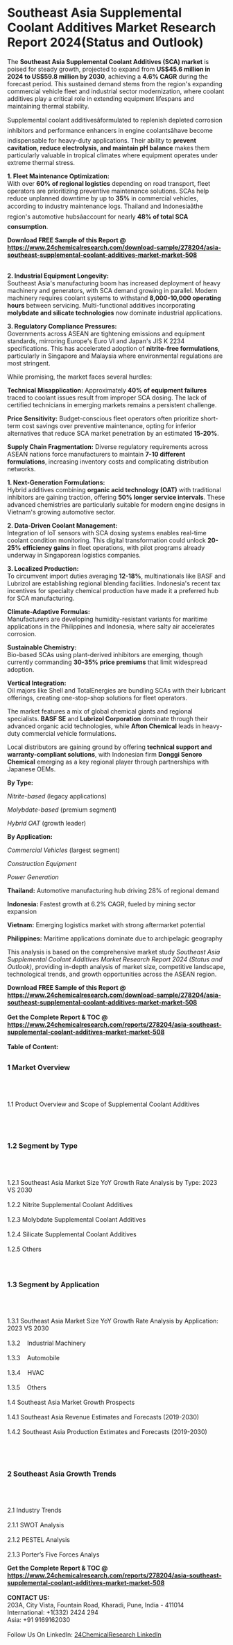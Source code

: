 <h1>Southeast Asia Supplemental Coolant Additives Market Research Report 2024(Status and Outlook)</h1><p>The <strong>Southeast Asia Supplemental Coolant Additives (SCA) market</strong> is poised for steady growth, projected to expand from <strong>US$45.6 million in 2024 to US$59.8 million by 2030</strong>, achieving a <strong>4.6% CAGR</strong> during the forecast period. This sustained demand stems from the region's expanding commercial vehicle fleet and industrial sector modernization, where coolant additives play a critical role in extending equipment lifespans and maintaining thermal stability.</p><p>Supplemental coolant additivesâformulated to replenish depleted corrosion inhibitors and performance enhancers in engine coolantsâhave become indispensable for heavy-duty applications. Their ability to <strong>prevent cavitation, reduce electrolysis, and maintain pH balance</strong> makes them particularly valuable in tropical climates where equipment operates under extreme thermal stress.</p><p><strong>1. Fleet Maintenance Optimization:</strong><br>
With over <strong>60% of regional logistics</strong> depending on road transport, fleet operators are prioritizing preventive maintenance solutions. SCAs help reduce unplanned downtime by up to <strong>35%</strong> in commercial vehicles, according to industry maintenance logs. Thailand and Indonesiaâthe region's automotive hubsâaccount for nearly <strong>48% of total SCA consumption</strong>.</p><div><b>Download FREE Sample of this Report @ 
            <a href="https://www.24chemicalresearch.com/download-sample/278204/asia-southeast-supplemental-coolant-additives-market-market-508">
            https://www.24chemicalresearch.com/download-sample/278204/asia-southeast-supplemental-coolant-additives-market-market-508</a></b></div><br><p><strong>2. Industrial Equipment Longevity:</strong><br>
Southeast Asia's manufacturing boom has increased deployment of heavy machinery and generators, with SCA demand growing in parallel. Modern machinery requires coolant systems to withstand <strong>8,000-10,000 operating hours</strong> between servicing. Multi-functional additives incorporating <strong>molybdate and silicate technologies</strong> now dominate industrial applications.</p><p><strong>3. Regulatory Compliance Pressures:</strong><br>
Governments across ASEAN are tightening emissions and equipment standards, mirroring Europe's Euro VI and Japan's JIS K 2234 specifications. This has accelerated adoption of <strong>nitrite-free formulations</strong>, particularly in Singapore and Malaysia where environmental regulations are most stringent.</p><p>While promising, the market faces several hurdles:</p><p><strong>Technical Misapplication:</strong> Approximately <strong>40% of equipment failures</strong> traced to coolant issues result from improper SCA dosing. The lack of certified technicians in emerging markets remains a persistent challenge.</p><p><strong>Price Sensitivity:</strong> Budget-conscious fleet operators often prioritize short-term cost savings over preventive maintenance, opting for inferior alternatives that reduce SCA market penetration by an estimated <strong>15-20%</strong>.</p><p><strong>Supply Chain Fragmentation:</strong> Diverse regulatory requirements across ASEAN nations force manufacturers to maintain <strong>7-10 different formulations</strong>, increasing inventory costs and complicating distribution networks.</p><p><strong>1. Next-Generation Formulations:</strong><br>
Hybrid additives combining <strong>organic acid technology (OAT)</strong> with traditional inhibitors are gaining traction, offering <strong>50% longer service intervals</strong>. These advanced chemistries are particularly suitable for modern engine designs in Vietnam's growing automotive sector.</p><p><strong>2. Data-Driven Coolant Management:</strong><br>
Integration of IoT sensors with SCA dosing systems enables real-time coolant condition monitoring. This digital transformation could unlock <strong>20-25% efficiency gains</strong> in fleet operations, with pilot programs already underway in Singaporean logistics companies.</p><p><strong>3. Localized Production:</strong><br>
To circumvent import duties averaging <strong>12-18%</strong>, multinationals like BASF and Lubrizol are establishing regional blending facilities. Indonesia's recent tax incentives for specialty chemical production have made it a preferred hub for SCA manufacturing.</p><p><strong>Climate-Adaptive Formulas:</strong><br>
	Manufacturers are developing humidity-resistant variants for maritime applications in the Philippines and Indonesia, where salty air accelerates corrosion.</p><p><strong>Sustainable Chemistry:</strong><br>
	Bio-based SCAs using plant-derived inhibitors are emerging, though currently commanding <strong>30-35% price premiums</strong> that limit widespread adoption.</p><p><strong>Vertical Integration:</strong><br>
	Oil majors like Shell and TotalEnergies are bundling SCAs with their lubricant offerings, creating one-stop-shop solutions for fleet operators.</p><p>The market features a mix of global chemical giants and regional specialists. <strong>BASF SE</strong> and <strong>Lubrizol Corporation</strong> dominate through their advanced organic acid technologies, while <strong>Afton Chemical</strong> leads in heavy-duty commercial vehicle formulations.</p><p>Local distributors are gaining ground by offering <strong>technical support and warranty-compliant solutions</strong>, with Indonesian firm <strong>Donggi Senoro Chemical</strong> emerging as a key regional player through partnerships with Japanese OEMs.</p><p><strong>By Type:</strong></p><p><em>Nitrite-based</em> (legacy applications)</p><p><em>Molybdate-based</em> (premium segment)</p><p><em>Hybrid OAT</em> (growth leader)</p><p><strong>By Application:</strong></p><p><em>Commercial Vehicles</em> (largest segment)</p><p><em>Construction Equipment</em></p><p><em>Power Generation</em></p><p><strong>Thailand:</strong> Automotive manufacturing hub driving 28% of regional demand</p><p><strong>Indonesia:</strong> Fastest growth at 6.2% CAGR, fueled by mining sector expansion</p><p><strong>Vietnam:</strong> Emerging logistics market with strong aftermarket potential</p><p><strong>Philippines:</strong> Maritime applications dominate due to archipelagic geography</p><p>This analysis is based on the comprehensive market study <em>Southeast Asia Supplemental Coolant Additives Market Research Report 2024 (Status and Outlook)</em>, providing in-depth analysis of market size, competitive landscape, technological trends, and growth opportunities across the ASEAN region.</p><div><b>Download FREE Sample of this Report @ 
            <a href="https://www.24chemicalresearch.com/download-sample/278204/asia-southeast-supplemental-coolant-additives-market-market-508">
            https://www.24chemicalresearch.com/download-sample/278204/asia-southeast-supplemental-coolant-additives-market-market-508</a></b></div><br><div><b>Get the Complete Report & TOC @ 
            <a href="https://www.24chemicalresearch.com/reports/278204/asia-southeast-supplemental-coolant-additives-market-market-508">
            https://www.24chemicalresearch.com/reports/278204/asia-southeast-supplemental-coolant-additives-market-market-508</a></b></div><br>
            <b>Table of Content:</b><p><h2><span style="font-size:16px"><strong>1 Market Overview&nbsp;&nbsp; &nbsp;</strong></span></h2><br />
<br />
<p>1.1 Product Overview and Scope of Supplemental Coolant Additives&nbsp;</p><br />
<br />
<h2><strong><span style="font-size:16px">1.2 Segment by Type&nbsp;&nbsp; &nbsp;</span></strong></h2><br />
<br />
<p>1.2.1 Southeast Asia Market Size YoY Growth Rate Analysis by Type: 2023 VS 2030&nbsp;&nbsp; &nbsp;<br /><br />
1.2.2 Nitrite Supplemental Coolant Additives&nbsp;&nbsp; &nbsp;<br /><br />
1.2.3 Molybdate Supplemental Coolant Additives<br /><br />
1.2.4 Silicate Supplemental Coolant Additives<br /><br />
1.2.5 Others<br /><br />
<br />
<h2><span style="font-size:16px"><strong>1.3 Segment by Application&nbsp;&nbsp;</strong></span></h2><br />
<br />
<p>1.3.1 Southeast Asia Market Size YoY Growth Rate Analysis by Application: 2023 VS 2030&nbsp;&nbsp; &nbsp;<br /><br />
1.3.2&nbsp;&nbsp; &nbsp;Industrial Machinery<br /><br />
1.3.3&nbsp;&nbsp; &nbsp;Automobile<br /><br />
1.3.4&nbsp;&nbsp; &nbsp;HVAC<br /><br />
1.3.5&nbsp;&nbsp; &nbsp;Others<br /><br />
1.4 Southeast Asia Market Growth Prospects&nbsp;&nbsp; &nbsp;<br /><br />
1.4.1 Southeast Asia Revenue Estimates and Forecasts (2019-2030)&nbsp;&nbsp; &nbsp;<br /><br />
1.4.2 Southeast Asia Production Estimates and Forecasts (2019-2030)&nbsp;&nbsp;</p><br />
<br />
<h2><span style="font-size:16px"><strong>2 Southeast Asia Growth Trends&nbsp;&nbsp; &nbsp;</strong></span></h2><br />
<br />
<p>2.1 Industry Trends&nbsp;&nbsp; &nbsp;<br /><br />
2.1.1 SWOT Analysis&nbsp;&nbsp; &nbsp;<br /><br />
2.1.2 PESTEL Analysis&nbsp;&nbsp; &nbsp;<br /><br />
2.1.3 Porter&rsquo;s Five Forces Analys</p><div><b>Get the Complete Report & TOC @ 
            <a href="https://www.24chemicalresearch.com/reports/278204/asia-southeast-supplemental-coolant-additives-market-market-508">
            https://www.24chemicalresearch.com/reports/278204/asia-southeast-supplemental-coolant-additives-market-market-508</a></b></div><br><b>CONTACT US:</b><br>
            203A, City Vista, Fountain Road, Kharadi, Pune, India - 411014<br>
            International: +1(332) 2424 294<br>
            Asia: +91 9169162030 <br><br>
            Follow Us On LinkedIn: <a href="https://www.linkedin.com/company/24chemicalresearch/">24ChemicalResearch LinkedIn</a>